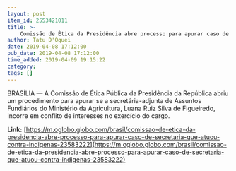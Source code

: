 ```yaml
---
layout: post
item_id: 2553421011
title: >-
    Comissão de Ética da Presidência abre processo para apurar caso de secretária que atuou contra indígenas
author: Tatu D'Oquei
date: 2019-04-08 17:12:00
pub_date: 2019-04-08 17:12:00
time_added: 2019-04-09 19:15:22
category: 
tags: []
---
```


BRASÍLIA — A Comissão de Ética Pública da Presidência da República abriu um procedimento para apurar se a secretária-adjunta de Assuntos Fundiários do Ministério da Agricultura, Luana Ruiz Silva de Figueiredo, incorre em conflito de interesses no exercício do cargo.

**Link:** [https://m.oglobo.globo.com/brasil/comissao-de-etica-da-presidencia-abre-processo-para-apurar-caso-de-secretaria-que-atuou-contra-indigenas-23583222](https://m.oglobo.globo.com/brasil/comissao-de-etica-da-presidencia-abre-processo-para-apurar-caso-de-secretaria-que-atuou-contra-indigenas-23583222)

